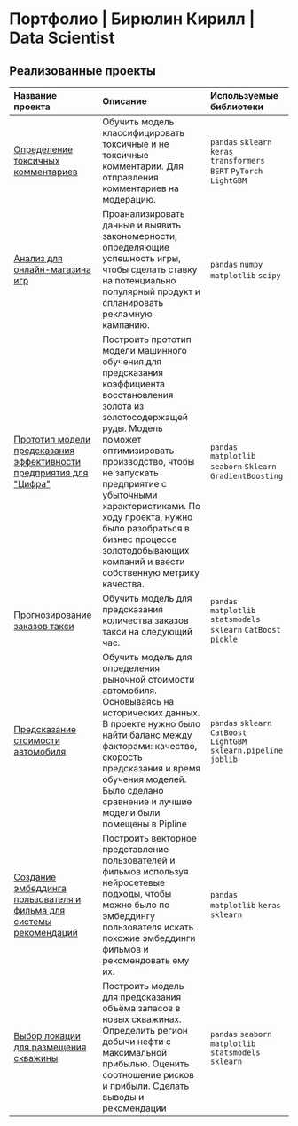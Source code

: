 # Портфолио | Бирюлин Кирилл | Data Scientist

## Реализованные проекты


| Название проекта                                                                            | Описание                                                                                                                                                                                                                                                                                                                                                        | Используемые библиотеки                                               |
|:--------------------------------------------------------------------------------------------|:----------------------------------------------------------------------------------------------------------------------------------------------------------------------------------------------------------------------------------------------------------------------------------------------------------------------------------------------------------------|:----------------------------------------------------------------------|
| [Определение токсичных комментариев](nlp_toxic_comment)                                     | Обучить модель классифицировать токсичные и не токсичные комментарии. Для отправления комментариев на модерацию.                                                                                                                                                                                                                                                | `pandas` `sklearn` `keras` `transformers` `BERT` `PyTorch` `LightGBM` |
| [Анализ для онлайн-магазина игр](online_game_shop)                                          | Проанализировать данные и выявить закономерности, определяющие успешность игры, чтобы сделать ставку на потенциально популярный продукт и спланировать рекламную кампанию.                                                                                                                                                                                      | `pandas` `numpy` `matplotlib` `scipy`                                 |
| [Прототип модели предсказания эффективности предприятия для "Цифра"](gold_recovery_cifra)   | Построить прототип модели машинного обучения для предсказания коэффициента восстановления золота из золотосодержащей руды. Модель поможет оптимизировать производство, чтобы не запускать предприятие с убыточными характеристиками. По ходу проекта, нужно было разобраться в бизнес процессе золотодобывающих компаний и ввести собственную метрику качества. | `pandas` `matplotlib` `seaborn`  `Sklearn` `GradientBoosting`         |
| [Прогнозирование заказов такси](taxi_time_series)                                           | Обучить модель для предсказания количества заказов такси на следующий час.                                                                                                                                                                                                                                                                                      | `pandas` `matplotlib` `statsmodels` `sklearn` `CatBoost` `pickle`     |
| [Предсказание стоимости автомобиля](auto_price_predict)                                     | Обучить модель для определения рыночной стоимости автомобиля. Основываясь на исторических данных. В проекте нужно было найти баланс между факторами: качество, скорость предсказания и время обучения моделей. Было сделано сравнение и лучшие модели были помещены в Pipline                                                                                   | `pandas` `sklearn` `CatBoost` `LightGBM` `sklearn.pipeline` `joblib`  |
| [Создание эмбеддинга пользователя и фильма для системы рекомендаций](user_movie_embeddings) | Построить векторное представление пользователей и фильмов используя нейросетевые подходы, чтобы можно было по эмбеддингу пользователя искать похожие эмбеддинги фильмов и рекомендовать ему их.                                                                                                                                                                 | `pandas` `matplotlib` `keras` `sklearn`                               |
| [Выбор локации для размещения скважины](geo_oil_well_search)                                | Построить модель для предсказания объёма запасов в новых скважинах. Определить регион добычи нефти с максимальной прибылью. Оценить соотношение рисков и прибыли. Сделать выводы и рекомендации                                                                                                                                                                 | `pandas` `seaborn` `matplotlib` `statsmodels` `sklearn`               |